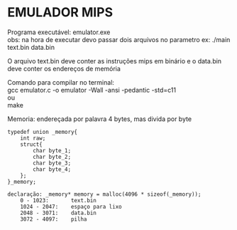 <h1>EMULADOR MIPS</h1>

Programa executável: emulator.exe </br>
    obs: na hora de executar devo passar dois arquivos no parametro ex: ./main text.bin data.bin </br>

O arquivo text.bin deve conter as instruções mips em binário e o data.bin deve conter os endereços de memória </br>

Comando para compilar no terminal:</br>
    gcc emulator.c -o emulator -Wall -ansi -pedantic -std=c11</br>
    ou</br>
    make</br>

Memoria: endereçada por palavra 4 bytes, mas divida por byte</br>

    typedef union _memory{
        int raw;
        struct{
            char byte_1;
            char byte_2;
            char byte_3;
            char byte_4;
        };
    }_memory;

    declaração: _memory* memory = malloc(4096 * sizeof(_memory));
        0 - 1023:       text.bin
        1024 - 2047:    espaço para lixo
        2048 - 3071:    data.bin
        3072 - 4097:    pilha